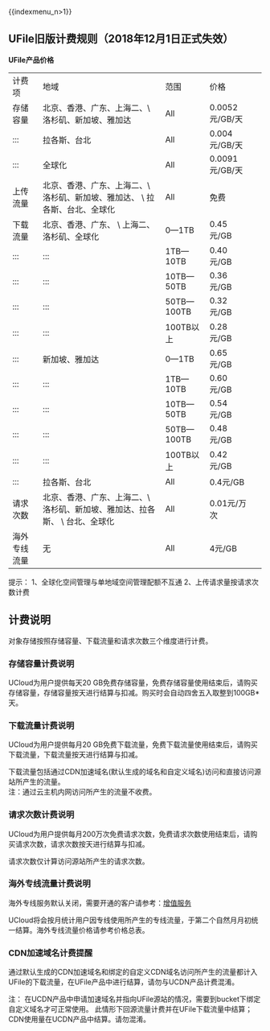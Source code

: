 {{indexmenu_n>1}}

## UFile旧版计费规则（2018年12月1日正式失效）

**UFile产品价格**

|        |           |             |             |            |
| ------ | --------- | ----------- | ----------- | ---------- |
|  计费项   |  地域         |  范围          |  价格            |
| 存储容量  |  北京、香港、广东、上海二、\\ 洛杉矶、新加坡、雅加达    |  All         |  0.0052元/GB/天   |
| :::      |  拉各斯、台北    |  All         |  0.004元/GB/天   |
| :::      |  全球化         |  All         |  0.0091元/GB/天  |
| 上传流量  |  北京、香港、广东、上海二、\\ 洛杉矶、新加坡、雅加达、 \\ 拉各斯、台北、全球化  |  All      |  免费       |
| 下载流量  |  北京、香港、广东、 \\ 上海二、洛杉矶、全球化                  |  0—1TB    |  0.45元/GB  |
| :::     | :::     |  1TB—10TB    |  0.40元/GB      |
| :::     | :::     |  10TB—50TB   |  0.36元/GB      |
| :::     | :::     |  50TB—100TB  |  0.32元/GB      |
| :::     | :::     |  100TB以上    |  0.28元/GB      |
| :::     |  新加坡、雅加达  |  0—1TB       |  0.65元/GB      |
| :::     | :::     |  1TB—10TB    |  0.60元/GB      |
| :::     | :::     |  10TB—50TB   |  0.54元/GB      |
| :::     | :::     |  50TB—100TB  |  0.48元/GB      |
| :::     | :::     |  100TB以上     |  0.42元/GB      |
| :::     |  拉各斯、台北  |    All     |  0.4元/GB      |
| 请求次数  |  北京、香港、广东、上海二、\\ 洛杉矶、新加坡、雅加达、拉各斯、 \\ 台北、全球化   |  All         |  0.01元/万次      |
| 海外专线流量    |  无   |  All         |  4元/GB      |

提示：
1、全球化空间管理与单地域空间管理配额不互通
2、上传请求量按请求次数计费

## 计费说明

对象存储按照存储容量、下载流量和请求次数三个维度进行计费。

### 存储容量计费说明

UCloud为用户提供每天20
GB免费存储容量，免费存储容量使用结束后，请购买存储容量，存储容量按天进行结算与扣减。购买时会自动四舍五入取整到100GB\*天。

### 下载流量计费说明

UCloud为用户提供每月20 GB免费下载流量，免费下载流量使用结束后，请购买下载流量，下载流量按天进行结算与扣减。

下载流量包括通过CDN加速域名(默认生成的域名和自定义域名)访问和直接访问源站所产生的流量。  
注：通过云主机内网访问所产生的流量不收费。

### 请求次数计费说明

UCloud为用户提供每月200万次免费请求次数，免费请求次数使用结束后，请购买请求次数，请求次数按天进行结算与扣减。

请求次数仅计算访问源站所产生的请求次数。

### 海外专线流量计费说明

海外专线服务默认关闭，需要开通的客户请参考：[增值服务](https://docs.ucloud.cn/storage_cdn/ufile/pic)

UCloud将会按月统计用户因专线使用所产生的专线流量，于第二个自然月月初统一结算。海外专线流量价格请参考价格总表。

### CDN加速域名计费提醒

通过默认生成的CDN加速域名和绑定的自定义CDN域名访问所产生的流量都计入UFile的下载流量，在UFile产品中进行结算，请勿与UCDN产品计费混淆。

注：
在UCDN产品中申请加速域名并指向UFile源站的情况，需要到bucket下绑定自定义域名才可正常使用。
此情形下回源流量计费并在UFile下载流量中结算；CDN使用量在UCDN产品中结算。请勿混淆。
